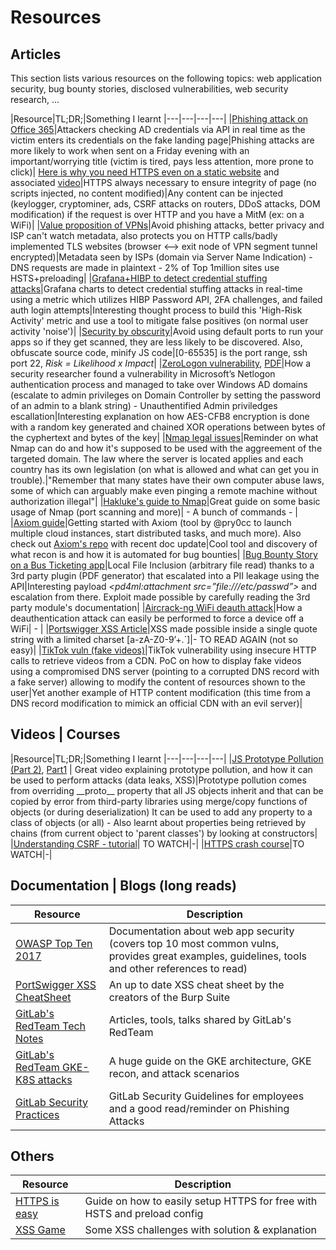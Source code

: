 # Resources

## Articles
This section lists various resources on the following topics: web application security, bug bounty stories, disclosed vulnerabilities, web security research, ...

|Resource|TL;DR;|Something I learnt
|---|---|---|---|
|[Phishing attack on Office 365](https://threatpost.com/office-365-phishing-attack-leverages-real-time-active-directory-validation/159188/)|Attackers checking AD credentials via API in real time as the victim enters its credentials on the fake landing page|Phishing attacks are more likely to work when sent on a Friday evening with an important/worrying title (victim is tired, pays less attention, more prone to click)|
[Here is why you need HTTPS even on a static website](https://www.troyhunt.com/heres-why-your-static-website-needs-https/) and associated [video](https://www.youtube.com/watch?v=_BNIkw4Ao9w&feature=emb_logo)|HTTPS always necessary to ensure integrity of page (no scripts injected, no content modified)|Any content can be injected (keylogger, cryptominer, ads, CSRF attacks on routers, DDoS attacks, DOM modification) if the request is over HTTP and you have a MitM (ex: on a WiFi)|
|[Value proposition of VPNs](https://www.troyhunt.com/padlocks-phishing-and-privacy-the-value-proposition-of-a-vpn/)|Avoid phishing attacks, better privacy and ISP can't watch metadata, also protects you on HTTP calls/badly implemented TLS websites (browser <--> exit node of VPN segment tunnel encrypted)|Metadata seen by ISPs (domain via Server Name Indication) - DNS requests are made in plaintext - 2% of Top 1million sites use HSTS+preloading|
|[Grafana+HIBP to detect credential stuffing attacks](https://stebet.net/using-hibp-appinsights-grafana-to-detect-credential-stuffing/)|Grafana charts to detect credential stuffing attacks in real-time using a metric which utilizes HIBP Password API, 2FA challenges, and failed auth login attempts|Interesting thought process to build this 'High-Risk Activity' metric and use a tool to mitigate false positives (on normal user activity 'noise')|
|[Security by obscurity](https://utkusen.com/blog/security-by-obscurity-is-underrated.html)|Avoid using default ports to run your apps so if they get scanned, they are less likely to be discovered. Also, obfuscate source code, minify JS code|\[0-65535\] is the port range, ssh port 22, *Risk = Likelihood x Impact*|
|[ZeroLogon vulnerability](https://www.secura.com/blog/zero-logon), [PDF](https://www.secura.com/pathtoimg.php?id=2055)|How a security researcher found a vulnerability in Microsoft’s Netlogon authentication process and managed to take over Windows AD domains (escalate to admin privileges on Domain Controller by setting the password of an admin to a blank string) - Unauthentified Admin priviledges escallation|Interesting explanation on how AES-CFB8 encryption is done with a random key generated and chained XOR operations between bytes of the cyphertext and bytes of the key|
|[Nmap legal issues](https://nmap.org/book/legal-issues.html)|Reminder on what Nmap can do and how it's supposed to be used with the aggreement of the targeted domain. The law where the server is located applies and each country has its own legislation (on what is allowed and what can get you in trouble).|"Remember that many states have their own computer abuse laws, some of which can arguably make even pinging a remote machine without authorization illegal"|
|[Hakluke's guide to Nmap](https://medium.com/@hakluke/haklukes-guide-to-nmap-port-scanning-is-just-the-beginning-25d971692fdb)|Great guide on some basic usage of Nmap (port scanning and more)| - A bunch of commands - |
|[Axiom guide](https://adamsvoboda.net/axiom-feels-like-cheating/amp/?__twitter_impression=true)|Getting started with Axiom (tool by @pry0cc to launch multiple cloud instances, start distributed tasks, and much more). Also check out [Axiom's repo](https://github.com/pry0cc/axiom) with recent doc update|Cool tool and discovery of what recon is and how it is automated for bug bounties|
|[Bug Bounty Story on a Bus Ticketing app](https://medium.com/bugbountywriteup/how-i-hacked-redbus-an-online-bus-ticketing-application-24ef5bb083cd)|Local File Inclusion (arbitrary file read) thanks to a 3rd party plugin (PDF generator) that escalated into a PII leakage using the API|Interesting payload *\<pd4ml:attachment src=”file:///etc/passwd”>* and escalation from there. Exploit made possible by carefully reading the 3rd party module's documentation|
|[Aircrack-ng WiFi deauth attack](https://medium.com/bugbountywriteup/your-neighbours-music-sucks-aircrack-ng-for-the-rescue-a5124a2e2734)|How a deauthentication attack can easily be performed to force a device off a WiFi| - |
|[Portswigger XSS Article](https://portswigger.net/research/redefining-impossible-xss-without-arbitrary-javascript)|XSS made possible inside a single quote string with a limited charset [a-zA-Z0-9’+.`]|- TO READ AGAIN (not so easy)|
|[TikTok vuln (fake videos)](https://www.mysk.blog/2020/04/13/tiktok-vulnerability-enables-hackers-to-show-users-fake-videos/)|TikTok vulnerability using insecure HTTP calls to retrieve videos from a CDN. PoC on how to display fake videos using a compromised DNS server (pointing to a corrupted DNS record with a fake server) allowing to modify the content of resources shown to the user|Yet another example of HTTP content modification (this time from a DNS record modification to mimick an official CDN with an evil server)|


## Videos | Courses

|Resource|TL;DR;|Something I learnt
|---|---|---|---|
|[JS Prototype Pollution (Part 2)](https://www.youtube.com/watch?v=yDmOXhr8wmw), [Part1](https://www.youtube.com/watch?v=J3MIOIqvV8w) | Great video explaining prototype pollution, and how it can be used to perform attacks (data leaks, XSS)|Prototype pollution comes from overriding \_\_proto__ property that all JS objects inherit and that can be copied by error from third-party libraries using merge/copy functions of objects (or during deserialization) It can be used to add any property to a class of objects (or all) - Also learnt about properties being retrieved by chains (from current object to 'parent classes') by looking at constructors|
|[Understanding CSRF - tutorial](https://www.youtube.com/watch?v=hW2ONyxAySY)| TO WATCH|-|
|[HTTPS crash course](https://www.pluralsight.com/courses/https-every-developer-must-know)|TO WATCH|-|


## Documentation | Blogs (long reads)

| Resource | Description |
|---|---|
|[OWASP Top Ten 2017](https://owasp.org/www-project-top-ten/OWASP_Top_Ten_2017/)|Documentation about web app security (covers top 10 most common vulns, provides great examples, guidelines, tools and other references to read)|
|[PortSwigger XSS CheatSheet](https://portswigger.net/web-security/cross-site-scripting/cheat-sheet#angularjs-sandbox-escapes-reflected)|An up to date XSS cheat sheet by the creators of the Burp Suite|
|[GitLab's RedTeam Tech Notes](https://gitlab.com/gitlab-com/gl-security/security-operations/gl-redteam/red-team-tech-notes)|Articles, tools, talks shared by GitLab's RedTeam|
|[GitLab's RedTeam GKE-K8S attacks](https://gitlab.com/gitlab-com/gl-security/security-operations/gl-redteam/red-team-tech-notes/-/blob/master/K8s-GKE-attack-notes/README.md)|A huge guide on the GKE architecture, GKE recon, and attack scenarios |
|[GitLab Security Practices](https://about.gitlab.com/handbook/security/#what-to-do-if-you-suspect-an-email-is-a-phishing-attack)|GitLab Security Guidelines for employees and a good read/reminder on Phishing Attacks|




## Others
|Resource|Description|
|---|---|
|[HTTPS is easy](https://httpsiseasy.com/) | Guide on how to easily setup HTTPS for free with HSTS and preload config|
|[XSS Game](https://xss.pwnfunction.com/)| Some XSS challenges with solution & explanation|
	
